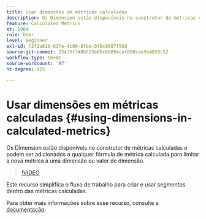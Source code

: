 ```yaml
---
title: Usar dimensões em métricas calculadas
description: Os Dimension estão disponíveis no construtor de métricas calculadas e podem ser adicionados a qualquer fórmula de métrica calculada para limitar a nova métrica a uma dimensão ou valor de dimensão.
feature: Calculated Metrics
kt: 1904
role: User
level: Beginner
exl-id: f2f1a820-63fe-4c80-8fba-0f9c9687f56d
source-git-commit: 25435f340b525b80c68094caf800cae5b4859c52
workflow-type: tm+mt
source-wordcount: '97'
ht-degree: 31%

---
```


# Usar dimensões em métricas calculadas {#using-dimensions-in-calculated-metrics}

Os Dimension estão disponíveis no construtor de métricas calculadas e podem ser adicionados a qualquer fórmula de métrica calculada para limitar a nova métrica a uma dimensão ou valor de dimensão.

>[!VIDEO](https://video.tv.adobe.com/v/23723/?quality=12&learn=on)

Este recurso simplifica o fluxo de trabalho para criar e usar segmentos dentro das métricas calculadas.

Para obter mais informações sobre esse recurso, consulte a [documentação](https://experienceleague.adobe.com/docs/analytics/components/calculated-metrics/calcmetric-workflow/cm-build-metrics.html?lang=pt-BR).
